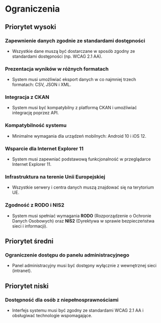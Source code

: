 # **Ograniczenia**

## **Priorytet wysoki**

### **Zapewnienie danych zgodnie ze standardami dostępności**
- Wszystkie dane muszą być dostarczane w sposób zgodny ze standardami dostępności (np. WCAG 2.1 AA).

### **Prezentacja wyników w różnych formatach**
- System musi umożliwiać eksport danych w co najmniej trzech formatach: CSV, JSON i XML.

### **Integracja z CKAN**
- System musi być kompatybilny z platformą CKAN i umożliwiać integrację poprzez API.

### **Kompatybilność systemu**
- Minimalne wymagania dla urządzeń mobilnych: Android 10 i iOS 12.

### **Wsparcie dla Internet Explorer 11**
- System musi zapewniać podstawową funkcjonalność w przeglądarce Internet Explorer 11.

### **Infrastruktura na terenie Unii Europejskiej**
- Wszystkie serwery i centra danych muszą znajdować się na terytorium UE.

### **Zgodność z RODO i NIS2**
- System musi spełniać wymagania **RODO** (Rozporządzenie o Ochronie Danych Osobowych) oraz **NIS2** (Dyrektywa w sprawie bezpieczeństwa sieci i informacji).

## **Priorytet średni**

### **Ograniczenie dostępu do panelu administracyjnego**
- Panel administracyjny musi być dostępny wyłącznie z wewnętrznej sieci (intranet).

## **Priorytet niski**

### **Dostępność dla osób z niepełnosprawnościami**
- Interfejs systemu musi być zgodny ze standardami WCAG 2.1 AA i obsługiwać technologie wspomagające.
